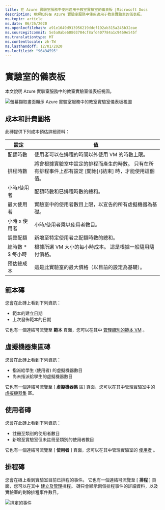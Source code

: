 ```yaml
---
title: 在 Azure 實驗室服務中使用適用于教室實驗室的儀表板 |Microsoft Docs
description: 瞭解如何在 Azure 實驗室服務中使用適用于教室實驗室的儀表板。
ms.topic: article
ms.date: 06/26/2020
ms.openlocfilehash: a91e1649d913956219ddcf192ab315a245b32eae
ms.sourcegitcommit: 5e5a0abe60803704cf8afd407784a1c9469e545f
ms.translationtype: MT
ms.contentlocale: zh-TW
ms.lasthandoff: 12/01/2020
ms.locfileid: "96434595"
---
```

# <a name="dashboard-for-labs"></a>實驗室的儀表板
本文說明 Azure 實驗室服務中的教室實驗室儀表板視圖。 

![螢幕擷取畫面顯示 Azure 實驗室服務中的教室實驗室儀表板視圖](./media/use-dashboard/dashboard.png)

## <a name="costs-and-billing-tile"></a>成本和計費圖格
此磚提供下列成本預估詳細資料：

| 設定 | 值 | 
| ------- | ----- | 
| 配額時數 | 使用者可以在排程的時間以外使用 VM 的時數上限。 |
| 排程時數 | 將會根據實驗室中設定的排程而產生的時數。 只有在所有排程事件上都有設定 [開始]/[結束] 時，才能使用這個值。 |
| 小時/使用者 | 配額時數和已排程時數的總和。 |
| 最大使用者 | 實驗室中的使用者數目上限，以宣告的所有虛擬機器為基礎。 |
| 小時 x 使用者 | 小時/使用者乘以使用者數目。 |
| 調整配額 | 新增至特定使用者之配額時數的總和。 |
| 總時數 * $ 每小時 | 根據所選 VM 大小的每小時成本。 這是根據一般隨用隨付價格。 |
| 預估總成本 | 這是此實驗室的最大價格（以目前的設定為基礎）。 |

## <a name="template-tile"></a>範本磚
您會在此磚上看到下列資訊：

- 範本的建立日期 
- 上次發佈範本的日期 

它也有一個連結可流覽至 **範本** 頁面，您可以在其中 [管理類別的範本 VM](how-to-create-manage-template.md) 。 

## <a name="virtual-machine-pool-tile"></a>虛擬機器集區磚

您會在此磚上看到下列資訊：

- 指派給學生 (使用者) 的虛擬機器數目
- 尚未指派給學生的虛擬機器數目

它也有一個連結可流覽至 [ **虛擬機器集** 區] 頁面，您可以在其中管理實驗室中的 [虛擬機器集](how-to-set-virtual-machine-passwords.md) 區。 

## <a name="users-tile"></a>使用者磚

您會在此磚上看到下列資訊：

- 註冊至類別的使用者數目
- 新增至實驗室但未註冊至類別的使用者數目 

它也有一個連結可流覽至 [ **使用者** ] 頁面，您可以在其中管理實驗室的 [使用者](how-to-configure-student-usage.md) 。 

## <a name="schedules-tile"></a>排程磚
您會在磚上看到實驗室目前已排程的事件。 它也有一個連結可流覽至 [ **排程** ] 頁面，您可以在其中 [建立及管理](how-to-create-schedules.md)排程。 磚只會顯示兩個排程事件的詳細資料，以及實驗室的剩餘排程事件數目。 

![排定的事件](./media/use-dashboard/scheduled-events.png)

